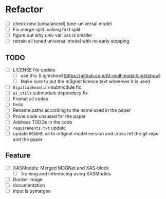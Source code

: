 # Refactor

- [ ] check new [unbalanced] tune-universal model
- [ ] Fix merge split making first split
- [ ] figure out why univ val loss is smaller
- [ ] retrain all tuned universal model with no early stopping

## TODO

- [ ] LICENSE file update
  - [ ] use this (Lightshow)[https://github.com/AI-multimodal/Lightshow]
  - [ ] Make sure to put the m3gnet licence text whenever it is used
- [ ] `DigitialBeamline` submodule fix
- [ ] `ai_utils` submodule dependecy fix
- [ ] Fromat all codes
- [ ] tests
- [ ] Rename paths according to the name used in the paper
- [ ] Prune code unsused for the paper
- [ ] Address TODOs in the code
- [ ] `requirements.txt` update
- [ ] update `README.md` to m3gnet model version and cross ref the git repo and
      the paper

## Feature

- [ ] XASModels: Merged M3GNet and XAS-block
  - [ ] Training and Inferencing using XASModels
- [ ] Docker image
- [ ] documentation
- [ ] input is pymatgen
